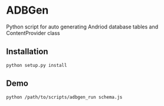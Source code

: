 # ADBGen

Python script for auto generating Andriod database tables and ContentProvider class

## Installation

    python setup.py install

## Demo

    python /path/to/scripts/adbgen_run schema.js
